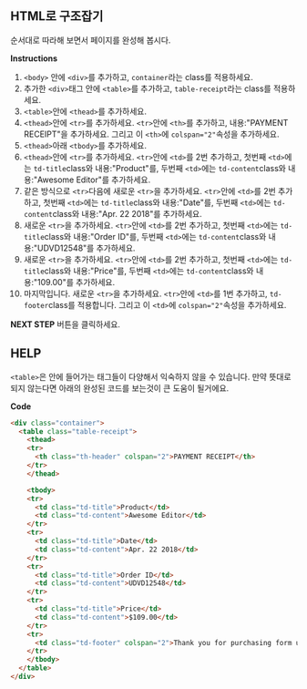 ## HTML로 구조잡기
순서대로 따라해 보면서 페이지를 완성해 봅시다.  

**Instructions**
1. `<body>` 안에 `<div>`를 추가하고, `container`라는 class를 적용하세요.
1. 추가한 `<div>`태그 안에 `<table>`를 추가하고, `table-receipt`라는 class를 적용하세요.
1. `<table>`안에 `<thead>`를 추가하세요.
1. `<thead>`안에 `<tr>`를 추가하세요. `<tr>`안에 `<th>`를 추가하고, 내용:"PAYMENT RECEIPT"을 추가하세요. 그리고 이 `<th>`에 `colspan="2"`속성을 추가하세요.
1. `<thead>`아래 `<tbody>`를 추가하세요.
1. `<thead>`안에 `<tr>`를 추가하세요. `<tr>`안에 `<td>`를 2번 추가하고, 첫번째 `<td>`에는 `td-title`class와 내용:"Product"를, 두번째 `<td>`에는 `td-content`class와 내용:"Awesome Editor"를 추가하세요.
1. 같은 방식으로 `<tr>`다음에 새로운 `<tr>`을 추가하세요. `<tr>`안에 `<td>`를 2번 추가하고, 첫번째 `<td>`에는 `td-title`class와 내용:"Date"를, 두번째 `<td>`에는 `td-content`class와 내용:"Apr. 22 2018"를 추가하세요.
1. 새로운 `<tr>`을 추가하세요. `<tr>`안에 `<td>`를 2번 추가하고, 첫번째 `<td>`에는 `td-title`class와 내용:"Order ID"를, 두번째 `<td>`에는 `td-content`class와 내용:"UDVD12548"를 추가하세요.
1. 새로운 `<tr>`을 추가하세요. `<tr>`안에 `<td>`를 2번 추가하고, 첫번째 `<td>`에는 `td-title`class와 내용:"Price"를, 두번째 `<td>`에는 `td-content`class와 내용:"109.00"를 추가하세요.
1. 마지막입니다. 새로운 `<tr>`을 추가하세요. `<tr>`안에 `<td>`를 1번 추가하고, `td-footer`class를 적용합니다. 그리고 이 `<td>`에 `colspan="2"`속성을 추가하세요.

**NEXT STEP** 버튼을 클릭하세요.



## HELP
`<table>`은 안에 들어가는 태그들이 다양해서 익숙하지 않을 수 있습니다. 만약 뜻대로 되지 않는다면 아래의 완성된 코드를 보는것이 큰 도움이 될거에요.

**Code**
```html
<div class="container">
  <table class="table-receipt">
    <thead>
    <tr>
      <th class="th-header" colspan="2">PAYMENT RECEIPT</th>
    </tr>
    </thead>

    <tbody>
    <tr>
      <td class="td-title">Product</td>
      <td class="td-content">Awesome Editor</td>
    </tr>
    <tr>
      <td class="td-title">Date</td>
      <td class="td-content">Apr. 22 2018</td>
    </tr>
    <tr>
      <td class="td-title">Order ID</td>
      <td class="td-content">UDVD12548</td>
    </tr>
    <tr>
      <td class="td-title">Price</td>
      <td class="td-content">$109.00</td>
    </tr>
    <tr>
      <td class="td-footer" colspan="2">Thank you for purchasing form us.</td>
    </tr>
    </tbody>
  </table>
</div>
``` 
